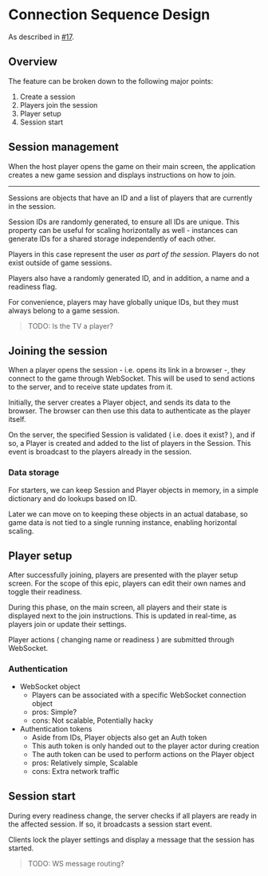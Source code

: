 # Connection Sequence Design

As described in [#17].

## Overview

The feature can be broken down to the following major points:

1. Create a session
1. Players join the session
1. Player setup
1. Session start

## Session management

When the host player opens the game on their main screen, the application
creates a new game session and displays instructions on how to join.

---

Sessions are objects that have an ID and a list of players that are currently
in the session.

Session IDs are randomly generated, to ensure all IDs are unique. This property
can be useful for scaling horizontally as well - instances can generate IDs for
a shared storage independently of each other.

Players in this case represent the user *as part of the session*. Players do
not exist outside of game sessions.

Players also have a randomly generated ID, and in addition, a name and a
readiness flag.

For convenience, players may have globally unique IDs, but they must always
belong to a game session.

> TODO: Is the TV a player?

## Joining the session

When a player opens the session - i.e. opens its link in a browser -, they
connect to the game through WebSocket. This will be used to send actions to the
server, and to receive state updates from it.

Initially, the server creates a Player object, and sends its data to the
browser. The browser can then use this data to authenticate as the player
itself.

On the server, the specified Session is validated ( i.e. does it exist? ), and
if so, a Player is created and added to the list of players in the Session.
This event is broadcast to the players already in the session.

### Data storage

For starters, we can keep Session and Player objects in memory, in a simple
dictionary and do lookups based on ID.

Later we can move on to keeping these objects in an actual database, so game
data is not tied to a single running instance, enabling horizontal scaling.

## Player setup

After successfully joining, players are presented with the player setup screen.
For the scope of this epic, players can edit their own names and toggle their
readiness.

During this phase, on the main screen, all players and their state is displayed
next to the join instructions. This is updated in real-time, as players join or
update their settings.

Player actions ( changing name or readiness ) are submitted through WebSocket.

### Authentication

* WebSocket object
    * Players can be associated with a specific WebSocket connection object
    * pros: Simple?
    * cons: Not scalable, Potentially hacky
* Authentication tokens
    * Aside from IDs, Player objects also get an Auth token
    * This auth token is only handed out to the player actor during creation
    * The auth token can be used to perform actions on the Player object
    * pros: Relatively simple, Scalable
    * cons: Extra network traffic

## Session start

During every readiness change, the server checks if all players are ready in
the affected session. If so, it broadcasts a session start event.

Clients lock the player settings and display a message that the session has
started.

> TODO: WS message routing?

[#17]: https://github.com/foxssake/dumber-dungeons/issues/17
